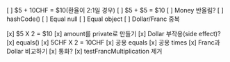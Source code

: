 [ ] $5 + 10CHF = $10(환율이 2:1일 경우)
[ ] $5 + $5 = $10
[ ] Money 반올림?
[ ] hashCode()
[ ] Equal null
[ ] Equal object
[ ] Dollar/Franc 중복

[x] $5 X 2 = $10
[x] amount를 private로 만들기
[x] Dollar 부작용(side effect)?
[x] equals()
[x] 5CHF X 2 = 10CHF
[x] 공용 equals
[x] 공용 times
[x] Franc과 Dollar 비교하기
[x] 통화?
[x] testFrancMultiplication 제거







